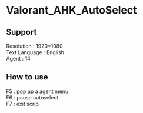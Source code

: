 # Valorant_AHK_AutoSelect


## Support <br>
Resolution : 1920*1080 <br>
Text Language : English <br>
Agent : 14 <br>

## How to use  <br>
F5 : pop up a agent menu <br>
F6 : pause autoselect <br>
F7 : exit scrip <br>
